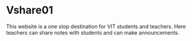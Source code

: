 # Vshare01
This website is a one stop destination for VIT students and teachers. Here  teachers can share notes with students and can make announcements.
